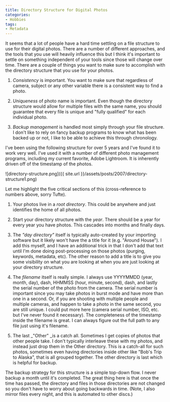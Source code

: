 ```yaml
---
title: Directory Structure for Digital Photos
categories:
- Hobbies
tags:
- Metadata
---
```


It seems that a lot of people have a hard time settling on a file structure to use for their digital photos. There are a number of different approaches, and the tools that you use will heavily influence this but I think it's important to settle on something independent of your tools since those will change over time.
There are a couple of things you want to make sure to accomplish with the directory structure that you use for your photos.



  1. _Consistency_ is important. You want to make sure that regardless of camera, subject or any other variable there is a consistent way to find a photo.


  2. _Uniqueness_ of photo name is important. Even though the directory structure would allow for multiple files with the same name, you should guarantee that every file is unique and "fully qualified" for each individual photo.


  3. _Backup management_ is handled most simply through your file structure. I don't like to rely on fancy backup programs to know what has been backed up or not, I like to be able to achieve this through chronology.

I've been using the following structure for over 5 years and I've found it to work very well. I've used it with a number of different photo management programs, including my current favorite, Adobe Lightroom. It is inherently driven off of the timestamp of the photos.

![directory-structure.png]({{ site.url }}/assets/posts/2007/directory-structure1.png)

Let me highlight the five critical sections of this (cross-reference to numbers above, sorry Tufte).
<!-- more -->



  1. Your photos live in a _root directory_. This could be anywhere and just identifies the home of all photos.


  2. Start your directory structure with the _year_. There should be a year for every year you have photos. This cascades into months and finally days.


  3. The _"day directory"_ itself is typically auto-created by your importing software but it likely won't have the a title for it (e.g. "Around House"). I add this myself, and I have an additional trick in that I don't add that text until I'm done doing post-processing on those photos (purging, keywords, metadata, etc). The other reason to add a title is to give you some visibility on what you are looking at when you are just looking at your directory structure.


  4. The _filename_ itself is really simple. I always use YYYYMMDD (year, month, day), dash, HHMMSS (hour, minute, second), dash, and lastly the serial number of the photo from the camera. The serial number is important since you may take photos in burst mode and have more than one in a second. Or, if you are shooting with multiple people and multiple cameras, and happen to take a photo in the same second, you are still unique. I could put more here (camera serial number, ISO, etc. but I've never found it necessary). The completeness of the timestamp inside the filename is great. I can always figure out the full path to any file just using it's filename.


  5. The last _"Other" _is a catch all. Sometimes I get copies of photos that other people take. I don't typically interleave these with my photos, and instead just drop them in the Other directory. This is a catch-all for such photos, sometimes even having directories inside other like "Bob's Trip to Alaska", that is all grouped together. The other directory is last which is helpful for backup.

The backup strategy for this structure is a simple top-down flow. I never backup a month until it's completed. The great thing here is that once the time has passed, the directory and files in those directories are not changed so you don't have to worry about going backwards in time. (Note, I also mirror files every night, and this is automated to other discs.)
